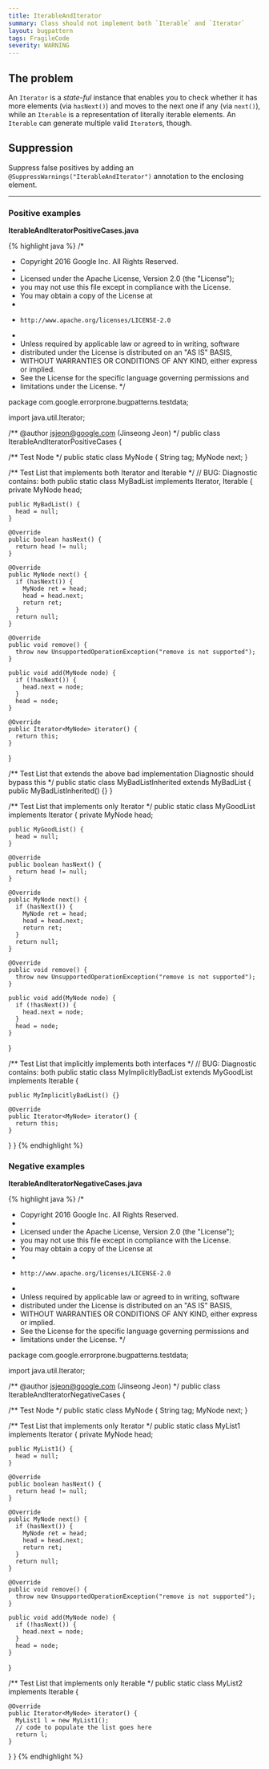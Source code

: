 ```yaml
---
title: IterableAndIterator
summary: Class should not implement both `Iterable` and `Iterator`
layout: bugpattern
tags: FragileCode
severity: WARNING
---
```


<!--
*** AUTO-GENERATED, DO NOT MODIFY ***
To make changes, edit the @BugPattern annotation or the explanation in docs/bugpattern.
-->

## The problem
An `Iterator` is a *state-ful* instance that enables you to check whether it has more elements (via `hasNext()`) and moves to the next one if any (via `next()`), while an `Iterable` is a representation of literally iterable elements. An `Iterable` can generate multiple valid `Iterator`s, though.

## Suppression
Suppress false positives by adding an `@SuppressWarnings("IterableAndIterator")` annotation to the enclosing element.

----------

### Positive examples
__IterableAndIteratorPositiveCases.java__

{% highlight java %}
/*
 * Copyright 2016 Google Inc. All Rights Reserved.
 *
 * Licensed under the Apache License, Version 2.0 (the "License");
 * you may not use this file except in compliance with the License.
 * You may obtain a copy of the License at
 *
 *     http://www.apache.org/licenses/LICENSE-2.0
 *
 * Unless required by applicable law or agreed to in writing, software
 * distributed under the License is distributed on an "AS IS" BASIS,
 * WITHOUT WARRANTIES OR CONDITIONS OF ANY KIND, either express or implied.
 * See the License for the specific language governing permissions and
 * limitations under the License.
 */

package com.google.errorprone.bugpatterns.testdata;

import java.util.Iterator;

/** @author jsjeon@google.com (Jinseong Jeon) */
public class IterableAndIteratorPositiveCases {

  /** Test Node */
  public static class MyNode {
    String tag;
    MyNode next;
  }

  /** Test List that implements both Iterator and Iterable */
  // BUG: Diagnostic contains: both
  public static class MyBadList implements Iterator<MyNode>, Iterable<MyNode> {
    private MyNode head;

    public MyBadList() {
      head = null;
    }

    @Override
    public boolean hasNext() {
      return head != null;
    }

    @Override
    public MyNode next() {
      if (hasNext()) {
        MyNode ret = head;
        head = head.next;
        return ret;
      }
      return null;
    }

    @Override
    public void remove() {
      throw new UnsupportedOperationException("remove is not supported");
    }

    public void add(MyNode node) {
      if (!hasNext()) {
        head.next = node;
      }
      head = node;
    }

    @Override
    public Iterator<MyNode> iterator() {
      return this;
    }
  }

  /** Test List that extends the above bad implementation Diagnostic should bypass this */
  public static class MyBadListInherited extends MyBadList {
    public MyBadListInherited() {}
  }

  /** Test List that implements only Iterator */
  public static class MyGoodList implements Iterator<MyNode> {
    private MyNode head;

    public MyGoodList() {
      head = null;
    }

    @Override
    public boolean hasNext() {
      return head != null;
    }

    @Override
    public MyNode next() {
      if (hasNext()) {
        MyNode ret = head;
        head = head.next;
        return ret;
      }
      return null;
    }

    @Override
    public void remove() {
      throw new UnsupportedOperationException("remove is not supported");
    }

    public void add(MyNode node) {
      if (!hasNext()) {
        head.next = node;
      }
      head = node;
    }
  }

  /** Test List that implicitly implements both interfaces */
  // BUG: Diagnostic contains: both
  public static class MyImplicitlyBadList extends MyGoodList implements Iterable<MyNode> {

    public MyImplicitlyBadList() {}

    @Override
    public Iterator<MyNode> iterator() {
      return this;
    }
  }
}
{% endhighlight %}

### Negative examples
__IterableAndIteratorNegativeCases.java__

{% highlight java %}
/*
 * Copyright 2016 Google Inc. All Rights Reserved.
 *
 * Licensed under the Apache License, Version 2.0 (the "License");
 * you may not use this file except in compliance with the License.
 * You may obtain a copy of the License at
 *
 *     http://www.apache.org/licenses/LICENSE-2.0
 *
 * Unless required by applicable law or agreed to in writing, software
 * distributed under the License is distributed on an "AS IS" BASIS,
 * WITHOUT WARRANTIES OR CONDITIONS OF ANY KIND, either express or implied.
 * See the License for the specific language governing permissions and
 * limitations under the License.
 */

package com.google.errorprone.bugpatterns.testdata;

import java.util.Iterator;

/** @author jsjeon@google.com (Jinseong Jeon) */
public class IterableAndIteratorNegativeCases {

  /** Test Node */
  public static class MyNode {
    String tag;
    MyNode next;
  }

  /** Test List that implements only Iterator */
  public static class MyList1 implements Iterator<MyNode> {
    private MyNode head;

    public MyList1() {
      head = null;
    }

    @Override
    public boolean hasNext() {
      return head != null;
    }

    @Override
    public MyNode next() {
      if (hasNext()) {
        MyNode ret = head;
        head = head.next;
        return ret;
      }
      return null;
    }

    @Override
    public void remove() {
      throw new UnsupportedOperationException("remove is not supported");
    }

    public void add(MyNode node) {
      if (!hasNext()) {
        head.next = node;
      }
      head = node;
    }
  }

  /** Test List that implements only Iterable */
  public static class MyList2 implements Iterable<MyNode> {

    @Override
    public Iterator<MyNode> iterator() {
      MyList1 l = new MyList1();
      // code to populate the list goes here
      return l;
    }
  }
}
{% endhighlight %}

